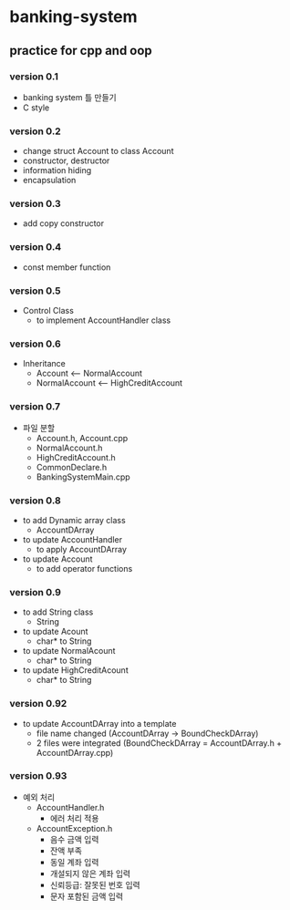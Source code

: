 # banking-system
practice for cpp and oop
---
### version 0.1
- banking system 틀 만들기
- C style

### version 0.2
- change struct Account to class Account
- constructor, destructor
- information hiding
- encapsulation 

### version 0.3
- add copy constructor

### version 0.4
- const member function

### version 0.5
- Control Class
  + to implement AccountHandler class

### version 0.6
- Inheritance
  + Account <-- NormalAccount
  + NormalAccount <-- HighCreditAccount

### version 0.7
- 파일 분할
  + Account.h, Account.cpp
  + NormalAccount.h
  + HighCreditAccount.h
  + CommonDeclare.h
  + BankingSystemMain.cpp

### version 0.8
- to add Dynamic array class
  + AccountDArray
- to update AccountHandler
  + to apply AccountDArray
- to update Account
  + to add operator functions

### version 0.9
- to add String class
  + String
- to update Acount
  + char* to String
- to update NormalAcount
  + char* to String
- to update HighCreditAcount
  + char* to String

### version 0.92
- to update AccountDArray into a template
  + file name changed (AccountDArray -> BoundCheckDArray)
  + 2 files were integrated (BoundCheckDArray = AccountDArray.h + AccountDArray.cpp)

### version 0.93
- 예외 처리
  + AccountHandler.h
    * 에러 처리 적용
  + AccountException.h
    * 음수 금액 입력
    * 잔액 부족
    * 동일 계좌 입력
    * 개설되지 않은 계좌 입력
    * 신뢰등급: 잘못된 번호 입력
    * 문자 포함된 금액 입력
